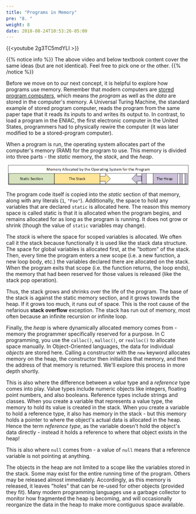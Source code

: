 ```yaml
---
title: "Programs in Memory"
pre: "8. "
weight: 8
date: 2018-08-24T10:53:26-05:00
---
```


{{<youtube 2g3TC5mdYLI >}}

{{% notice info %}}
The above video and below textbook content cover the same ideas (but are not identical). Feel free to pick one or the other.
{{% /notice %}}

Before we move on to our next concept, it is helpful to explore how programs use memory. Remember that modern computers are [stored program computers](https://en.wikipedia.org/wiki/Stored-program_computer), which means the _program_ as well as the _data_ are stored in the computer's memory. A Universal Turing Machine, the standard example of stored program computer, reads the program from the same paper tape that it reads its inputs to and writes its output to. In contrast, to load a program in the ENIAC, the first electronic computer in the United States, programmers had to physically rewire the computer (it was later modified to be a stored-program computer). 

When a program is run, the operating system allocates part of the computer's memory (RAM) for the program to use. This memory is divided into three parts - the _static_ memory, the _stack_, and the _heap_. 

![A diagram of the memory allocated to a program](/images/1.1.8.1.png)

The program code itself is copied into the _static_ section of that memory, along with any literals (`1`, `"Foo"`). Additionally, the space to hold any variables that are declared `static` is allocated here.  The reason this memory space is called static is that it is allocated when the program begins, and remains allocated for as long as the program is running. It does not grow or shrink (though the value of `static` variables may change).

The _stack_ is where the space for scoped variables is allocated.  We often call it the stack because functionally it is used like the stack data structure. The space for global variables is allocated first, at the "bottom" of the stack. Then, every time the program enters a new scope (i.e. a new function, a new loop body, etc.) the variables declared there are allocated on the stack.  When the program exits that scope (i.e. the function returns, the loop ends), the memory that had been reserved for those values is released (like the stack pop operation).

Thus, the stack grows and shrinks over the life of the program. The base of the stack is against the static memory section, and it grows towards the heap.  If it grows too much, it runs out of space.  This is the root cause of the nefarious **stack overflow** exception. The stack has run out of memory, most often because an infinite recursion or infinite loop.

Finally, the _heap_ is where dynamically allocated memory comes from - memory the programmer specifically reserved for a purpose.  In C programming, you use the `calloc()`, `malloc()`, or `realloc()` to allocate space manually.  In Object-Oriented languages, the data for individual _objects_ are stored here.  Calling a constructor with the `new` keyword allocates memory on the heap, the constructor then initializes that memory, and then the address of that memory is returned.  We'll explore this process in more depth shortly.

This is also where the difference between a _value_ type and a _reference_ type comes into play.  Value types include numeric objects like integers, floating point numbers, and also booleans.  Reference types include strings and classes.  When you create a variable that represents a value type, the memory to hold its value is created in the stack.  When you create a variable to hold a reference type, it also has memory in the stack - but this memory holds a pointer to where the object's actual data is allocated in the heap.  Hence the term _reference type_, as the variable doesn't hold the object's data directly - instead it holds a reference to where that object exists in the heap!

This is also where `null` comes from - a value of `null` means that a reference variable is not pointing at anything.

The objects in the heap are not limited to a scope like the variables stored in the stack. Some may exist for the entire running time of the program.  Others may be released almost immediately. Accordingly, as this memory is released, it leaves "holes" that can be re-used for other objects (provided they fit). Many modern programming languages use a garbage collector to monitor how fragmented the heap is becoming, and will occasionally reorganize the data in the heap to make more contiguous space available.


